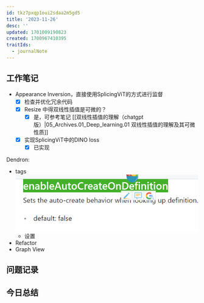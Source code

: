 ```yaml
---
id: tkz7pxqp1oui2sdaa2m5gd5
title: '2023-11-26'
desc: ''
updated: 1701009190823
created: 1700967410395
traitIds:
  - journalNote
---
```

<!--
Based on the journaling method created by Intelligent Change:
- [Intelligent Change: Our Story](https://www.intelligentchange.com/pages/our-story)
- [The Five Minute Journal](https://www.intelligentchange.com/products/the-five-minute-journal)
-->



## **工作笔记**

* Appearance Inversion，直接使用SplicingViT的方式进行监督
  - [x] 检查并优化冗余代码
  - [x] Resize 中得双线性插值是可微的？
    - [x] 是，可参考笔记 [[双线性插值的理解（chatgpt版）|05_Archives.01_Deep_learning.01 双线性插值的理解及其可微性质]]
  - [x] 实现SplicingViT中的DINO loss
    - [x] 已实现

Dendron:
* tags ![图 0](assets/images/c14e6fdb4eabba41f032d0143cdbed8480c018a81c9e0e3149a2b5675cbe287f.png)  
  * 设置
* Refactor
* Graph View

## **问题记录**


## **今日总结**

